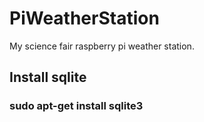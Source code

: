 # PiWeatherStation
My science fair raspberry pi weather station.

## Install sqlite
### sudo apt-get install sqlite3

